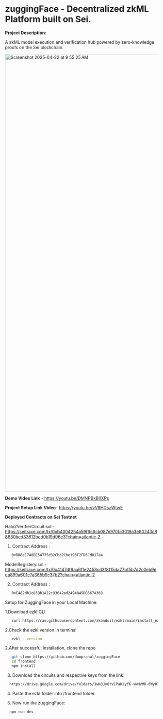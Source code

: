 # zuggingFace - Decentralized zkML Platform built on Sei.

**Project Description:**

A zkML model execution and verification hub powered by zero-knowledge proofs on the Sei blockchain.

<img width="1440" alt="Screenshot 2025-04-22 at 9 55 25 AM" src="https://github.com/user-attachments/assets/c8490774-e399-4e48-8f6a-d2c02887c972" />

**Demo Video Link** - https://youtu.be/DMNPBkB0XPs

**Project Setup Link Video**- https://youtu.be/vV8HDszWtwE

**Deployed Contracts on Sei Testnet**

Halo2VerifierCircuit.sol - https://seitrace.com/tx/0xb4004254a59f6c9cb087e970fa3019a3e80243c88830bed33612bcd0b19d96e3?chain=atlantic-2

1. Contract Address :
 ```bash
    0xBD8e1748BE54775d32Cbd2Cbe193F2FD6Cd017a4
 ```

ModelRegistery.sol - https://seitrace.com/tx/0x4147df8aa6f1e2458cd3f8f15da77bf5b7d2c0eb9eea899a601e7a365b9c37b2?chain=atlantic-2

2. Contract Address :
 ```bash
    0xE482db1c83Bb1A22c93642ad2494845DD367A369
 ```

Setup for ZuggingFace in your Local Machine:

1.Download ezkl CLI

 ```bash
    curl https://raw.githubusercontent.com/zkonduit/ezkl/main/install_ezkl_cli.sh | bash
 ```
2.Check the ezkl version in terminal

 ```bash
    ezkl --version
 ```
2.After successful installation, clone the repo

 ```bash
    git clone https://github.com/dumprahul/zuggingFace
    cd frontend
    npm install
 ```

3. Download the circuits and respective keys from the link:

 ```bash
   https://drive.google.com/drive/folders/1wN3Jy0rV1PaKZyfK-vNMVMR-6Wy07X9G
 ```

4. Paste the ezkl folder into /frontend folder.

5. Now run the zuggingFace:

 ```bash
   npm run dev
 ```

 




